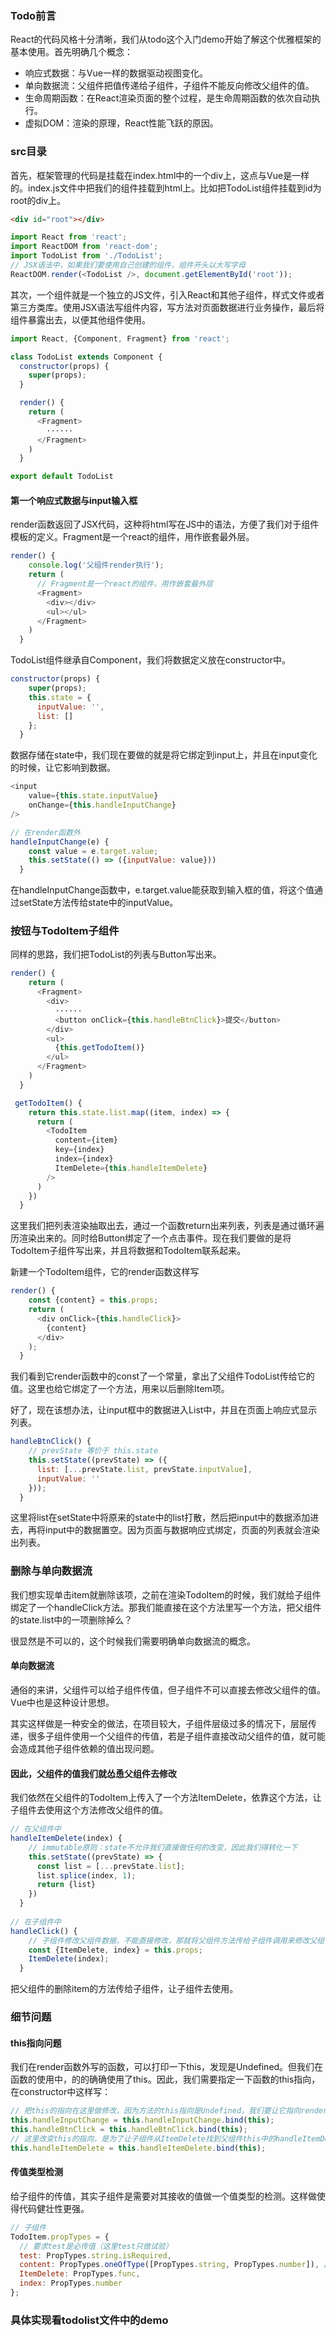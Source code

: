 ### Todo前言
React的代码风格十分清晰，我们从todo这个入门demo开始了解这个优雅框架的基本使用。首先明确几个概念：
- 响应式数据：与Vue一样的数据驱动视图变化。
- 单向数据流：父组件把值传递给子组件，子组件不能反向修改父组件的值。
- 生命周期函数：在React渲染页面的整个过程，是生命周期函数的依次自动执行。
- 虚拟DOM：渲染的原理，React性能飞跃的原因。

### src目录
首先，框架管理的代码是挂载在index.html中的一个div上，这点与Vue是一样的。index.js文件中把我们的组件挂载到html上。比如把TodoList组件挂载到id为root的div上。
```html
<div id="root"></div>
```
```javascript
import React from 'react';
import ReactDOM from 'react-dom';
import TodoList from './TodoList';
// JSX语法中，如果我们要使用自己创建的组件，组件开头以大写字母
ReactDOM.render(<TodoList />, document.getElementById('root'));
```
其次，一个组件就是一个独立的JS文件，引入React和其他子组件，样式文件或者第三方类库。使用JSX语法写组件内容，写方法对页面数据进行业务操作，最后将组件暴露出去，以便其他组件使用。
```javascript
import React, {Component, Fragment} from 'react';

class TodoList extends Component {
  constructor(props) {
    super(props);
  }

  render() {
    return (
      <Fragment>
        ······
      </Fragment>
    )
  }

export default TodoList
```

#### 第一个响应式数据与input输入框
render函数返回了JSX代码，这种将html写在JS中的语法，方便了我们对于组件模板的定义。Fragment是一个react的组件，用作嵌套最外层。
```javascript
render() {
    console.log('父组件render执行');
    return (
      // Fragment是一个react的组件，用作嵌套最外层
      <Fragment>
        <div></div>
        <ul></ul>
      </Fragment>
    )
  }
```
TodoList组件继承自Component，我们将数据定义放在constructor中。
```javascript
constructor(props) {
    super(props);
    this.state = {
      inputValue: '',
      list: []
    };
  }
```
数据存储在state中，我们现在要做的就是将它绑定到input上，并且在input变化的时候，让它影响到数据。
```javascript
<input
    value={this.state.inputValue}
    onChange={this.handleInputChange}
/>

// 在render函数外
handleInputChange(e) {
    const value = e.target.value;
    this.setState(() => ({inputValue: value}))
  }
```
在handleInputChange函数中，e.target.value能获取到输入框的值，将这个值通过setState方法传给state中的inputValue。

### 按钮与TodoItem子组件
同样的思路，我们把TodoList的列表与Button写出来。
```javascript
render() {
    return (
      <Fragment>
        <div>
          ······
          <button onClick={this.handleBtnClick}>提交</button>
        </div>
        <ul>
          {this.getTodoItem()}
        </ul>
      </Fragment>
    )
  }

 getTodoItem() {
    return this.state.list.map((item, index) => {
      return (
        <TodoItem
          content={item}
          key={index}
          index={index}
          ItemDelete={this.handleItemDelete}
        />
      )
    })
  }
```
这里我们把列表渲染抽取出去，通过一个函数return出来列表，列表是通过循环遍历渲染出来的。同时给Button绑定了一个点击事件。现在我们要做的是将TodoItem子组件写出来，并且将数据和TodoItem联系起来。

新建一个TodoItem组件，它的render函数这样写
```javascript
render() {
    const {content} = this.props;
    return (
      <div onClick={this.handleClick}>
        {content}
      </div>
    );
  }
```
我们看到它render函数中的const了一个常量，拿出了父组件TodoList传给它的值。这里也给它绑定了一个方法，用来以后删除Item项。

好了，现在该想办法，让input框中的数据进入List中，并且在页面上响应式显示列表。
```javascript
handleBtnClick() {
    // prevState 等价于 this.state
    this.setState((prevState) => ({
      list: [...prevState.list, prevState.inputValue],
      inputValue: ''
    }));
  }
```
这里将list在setState中将原来的state中的list打散，然后把input中的数据添加进去，再将input中的数据置空。因为页面与数据响应式绑定，页面的列表就会渲染出列表。

### 删除与单向数据流
我们想实现单击item就删除该项，之前在渲染TodoItem的时候，我们就给子组件绑定了一个handleClick方法。那我们能直接在这个方法里写一个方法，把父组件的state.list中的一项删除掉么？

很显然是不可以的，这个时候我们需要明确单向数据流的概念。
#### 单向数据流
通俗的来讲，父组件可以给子组件传值，但子组件不可以直接去修改父组件的值。Vue中也是这种设计思想。

其实这样做是一种安全的做法，在项目较大，子组件层级过多的情况下，层层传递，很多子组件使用一个父组件的传值，若是子组件直接改动父组件的值，就可能会造成其他子组件依赖的值出现问题。

#### 因此，父组件的值我们就怂恿父组件去修改
我们依然在父组件的TodoItem上传入了一个方法ItemDelete，依靠这个方法，让子组件去使用这个方法修改父组件的值。
```javascript
// 在父组件中
handleItemDelete(index) {
    // immutable原则：state不允许我们直接做任何的改变，因此我们得转化一下
    this.setState((prevState) => {
      const list = [...prevState.list];
      list.splice(index, 1);
      return {list}
    })
  }
  
// 在子组件中
handleClick() {
    // 子组件修改父组件数据，不能直接修改，那就将父组件方法传给子组件调用来修改父组件数据
    const {ItemDelete, index} = this.props;
    ItemDelete(index);
  }
```
把父组件的删除item的方法传给子组件，让子组件去使用。

### 细节问题
#### this指向问题
我们在render函数外写的函数，可以打印一下this，发现是Undefined。但我们在函数的使用中，的的确确使用了this。因此，我们需要指定一下函数的this指向，在constructor中这样写：
```javascript
// 把this的指向在这里做修改，因为方法的this指向是Undefined，我们要让它指向render函数里的this才能修改数据
this.handleInputChange = this.handleInputChange.bind(this);
this.handleBtnClick = this.handleBtnClick.bind(this);
// 这里改变this的指向，是为了让子组件从ItemDelete找到父组件this中的handleItemDelete方法
this.handleItemDelete = this.handleItemDelete.bind(this);
```
#### 传值类型检测
给子组件的传值，其实子组件是需要对其接收的值做一个值类型的检测。这样做使得代码健壮性更强。
```javascript
// 子组件
TodoItem.propTypes = {
  // 要求test是必传值（这里test只做试验）
  test: PropTypes.string.isRequired,
  content: PropTypes.oneOfType([PropTypes.string, PropTypes.number]), // content是两个类型中的一个
  ItemDelete: PropTypes.func,
  index: PropTypes.number
};
```

### 具体实现看todolist文件中的demo
